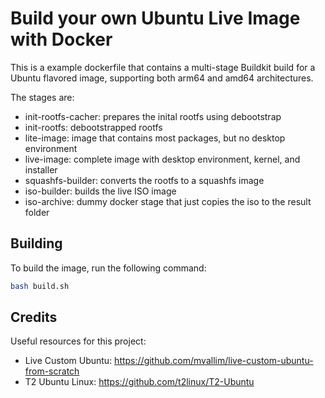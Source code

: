 # Build your own Ubuntu Live Image with Docker

This is a example dockerfile that contains a multi-stage Buildkit build for a Ubuntu flavored image, supporting both arm64 and amd64 architectures.

The stages are:
- init-rootfs-cacher: prepares the inital rootfs using debootstrap
- init-rootfs: debootstrapped rootfs
- lite-image: image that contains most packages, but no desktop environment
- live-image: complete image with desktop environment, kernel, and installer
- squashfs-builder: converts the rootfs to a squashfs image
- iso-builder: builds the live ISO image
- iso-archive: dummy docker stage that just copies the iso to the result folder

## Building

To build the image, run the following command:

```bash
bash build.sh
```

## Credits

Useful resources for this project:
- Live Custom Ubuntu: https://github.com/mvallim/live-custom-ubuntu-from-scratch
- T2 Ubuntu Linux: https://github.com/t2linux/T2-Ubuntu